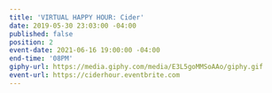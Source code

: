 ```yaml
---
title: 'VIRTUAL HAPPY HOUR: Cider'
date: 2019-05-30 23:03:00 -04:00
published: false
position: 2
event-date: 2021-06-16 19:00:00 -04:00
end-time: '08PM'
giphy-url: https://media.giphy.com/media/E3L5goMMSoAAo/giphy.gif
event-url: https://ciderhour.eventbrite.com
---
```


